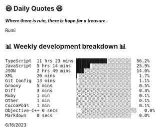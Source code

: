 ## 😄 Daily Quotes 😄

_**Where there is ruin, there is hope for a treasure.**_

Rumi



## 📊 Weekly development breakdown 📊

<pre>TypeScript  11 hrs 23 mins ███████████▊░░░░░░░░░  56.2%
JavaScript  5 hrs 14 mins  █████▍░░░░░░░░░░░░░░░  25.9%
JSON        2 hrs 49 mins  ██▉░░░░░░░░░░░░░░░░░░  14.0%
XML         20 mins        ▎░░░░░░░░░░░░░░░░░░░░   1.7%
Git Config  13 mins        ▏░░░░░░░░░░░░░░░░░░░░   1.1%
Groovy      5 mins         ░░░░░░░░░░░░░░░░░░░░░   0.5%
Diff        3 mins         ░░░░░░░░░░░░░░░░░░░░░   0.3%
Ruby        1 min          ░░░░░░░░░░░░░░░░░░░░░   0.1%
Other       1 min          ░░░░░░░░░░░░░░░░░░░░░   0.1%
CocoaPods   1 min          ░░░░░░░░░░░░░░░░░░░░░   0.1%
Objective-C++ 0 secs         ░░░░░░░░░░░░░░░░░░░░░   0.0%
Markdown    0 secs         ░░░░░░░░░░░░░░░░░░░░░   0.0%</pre>

6/16/2023
